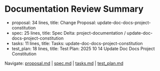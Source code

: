 # Documentation Review Summary

- proposal: 34 lines, title: Change Proposal: update-doc-docs-project-constitution
- spec: 25 lines, title: Spec Delta: project-documentation / update-doc-docs-project-constitution
- tasks: 11 lines, title: Tasks: update-doc-docs-project-constitution
- test_plan: 18 lines, title: Test Plan: 2025 10 14 Update Doc Docs Project Constitution

Navigate: [proposal.md](./proposal.md) | [spec.md](./spec.md) | [tasks.md](./tasks.md) | [test_plan.md](./test_plan.md)
